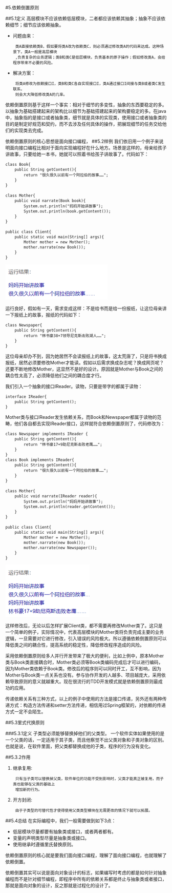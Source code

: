 #5.依赖倒置原则

##5.1定义
高层模块不应该依赖低层模块，二者都应该依赖其抽象；抽象不应该依赖细节；细节应该依赖抽象。
 + 问题由来：
        
        类A直接依赖类B，假如要将类A改为依赖类C，则必须通过修改类A的代码来达成。这种场景下，类A一般是高层模块
        ,负责复杂的业务逻辑；类B和类C是低层模块，负责基本的原子操作；假如修改类A，会给程序带来不必要的风险。
 + 解决方案：
   
        将类A修改为依赖接口I，类B和类C各自实现接口I，类A通过接口I间接与类B或者类C发生联系，
        则会大大降低修改类A的几率。
依赖倒置原则基于这样一个事实：相对于细节的多变性，抽象的东西要稳定的多。以抽象为基础搭建起来的架构比以细节为基础搭建起来的架构要稳定的多。在java中，抽象指的是接口或者抽象类，细节就是具体的实现类，使用接口或者抽象类的目的是制定好规范和契约，而不去涉及任何具体的操作，把展现细节的任务交给他们的实现类去完成。

依赖倒置原则的核心思想是面向接口编程，
##5.2样例
我们依旧用一个例子来说明面向接口编程比相对于面向实现编程好在什么地方。场景是这样的，母亲给孩子讲故事，只要给她一本书，她就可以照着书给孩子讲故事了。代码如下：
```
class Book{
	public String getContent(){
		return "很久很久以前有一个阿拉伯的故事……";
	}
}
 
class Mother{
	public void narrate(Book book){
		System.out.println("妈妈开始讲故事");
		System.out.println(book.getContent());
	}
}
 
public class Client{
	public static void main(String[] args){
		Mother mother = new Mother();
		mother.narrate(new Book());
	}
}
```
![img.png](img.png)

运行良好，假如有一天，需求变成这样：不是给书而是给一份报纸，让这位母亲讲一下报纸上的故事，报纸的代码如下：

```
class Newspaper{
	public String getContent(){
		return "林书豪38+7领导尼克斯击败湖人……";
	}
}
```
这位母亲却办不到，因为她居然不会读报纸上的故事，这太荒唐了，只是将书换成报纸，居然必须要修改Mother才能读。假如以后需求换成杂志呢？换成网页呢？还要不断地修改Mother，这显然不是好的设计。原因就是Mother与Book之间的耦合性太高了，必须降低他们之间的耦合度才行。

我们引入一个抽象的接口IReader。读物，只要是带字的都属于读物：

```
interface IReader{
	public String getContent();
}
```
Mother类与接口IReader发生依赖关系，而Book和Newspaper都属于读物的范畴，他们各自都去实现IReader接口，这样就符合依赖倒置原则了，代码修改为：

```
class Newspaper implements IReader {
	public String getContent(){
		return "林书豪17+9助尼克斯击败老鹰……";
	}
}
class Book implements IReader{
	public String getContent(){
		return "很久很久以前有一个阿拉伯的故事……";
	}
}
 
class Mother{
	public void narrate(IReader reader){
		System.out.println("妈妈开始讲故事");
		System.out.println(reader.getContent());
	}
}
 
public class Client{
	public static void main(String[] args){
		Mother mother = new Mother();
		mother.narrate(new Book());
		mother.narrate(new Newspaper());
	}
}
```
![img_1.png](img_1.png)

这样修改后，无论以后怎样扩展Client类，都不需要再修改Mother类了。这只是一个简单的例子，实际情况中，代表高层模块的Mother类将负责完成主要的业务逻辑，一旦需要对它进行修改，引入错误的风险极大。所以遵循依赖倒置原则可以降低类之间的耦合性，提高系统的稳定性，降低修改程序造成的风险。

采用依赖倒置原则给多人并行开发带来了极大的便利，比如上例中，原本Mother类与Book类直接耦合时，Mother类必须等Book类编码完成后才可以进行编码，因为Mother类依赖于Book类。修改后的程序则可以同时开工，互不影响，因为Mother与Book类一点关系也没有。参与协作开发的人越多、项目越庞大，采用依赖导致原则的意义就越重大。现在很流行的TDD开发模式就是依赖倒置原则最成功的应用。

传递依赖关系有三种方式，以上的例子中使用的方法是接口传递，另外还有两种传递方式：构造方法传递和setter方法传递，相信用过Spring框架的，对依赖的传递方式一定不会陌生。


##5.3里式代换原则

###5.3.1定义
    子类型必须能够替换掉他们的父类型。
一个软件实体如果使用的是一个父类的话，一定适用于其子类，而且他察觉不出父类对象和子类对象的区别。也就是说，在软件里面，把父类都替换成他的子类，程序的行为没有变化。

##5.3.2作用
 1. 继承复用:
    
         只有当子类可以替换掉父类，软件单位的功能不受到影响时，父类才能真正被复用，而子类也能够在父类的基础上
         增加新的行为。
 2. 开方封闭:
   
         由于子类型的可替代性才使得使用父类类型模块在无需更改的情况下就可以拓展。

##5.4总结
在实际编程中，我们一般需要做到如下3点：
+ 低层模块尽量都要有抽象类或接口，或者两者都有。
+ 变量的声明类型尽量是抽象类或接口。
+ 使用继承时遵循里氏替换原则。

依赖倒置原则的核心就是要我们面向接口编程，理解了面向接口编程，也就理解了依赖倒置。

依赖倒置其实可以说是面向对象设计的标志，如果编写时考虑的都是如何针对抽象编程而不是针对细节编程，即程序中所有的依赖关系都是终止与抽象类或者接口，那就是面向对象的设计，反之那就是过程化的设计了。

